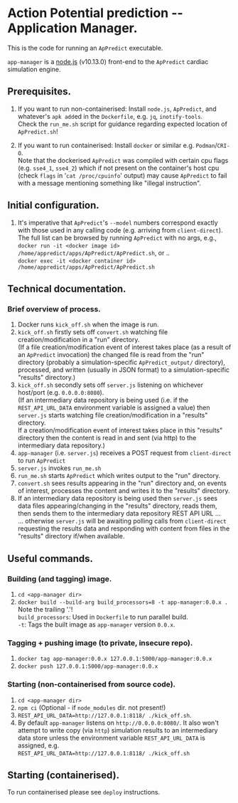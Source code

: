 # Action Potential prediction -- Application Manager.

This is the code for running an `ApPredict` executable.

`app-manager` is a [node.js](https://nodejs.org/) (v10.13.0) front-end to the `ApPredict` cardiac
simulation engine.

## Prerequisites.

 1. If you want to run non-containerised: Install `node.js`, `ApPredict`, and whatever's
    `apk add`ed in the `Dockerfile`, e.g. `jq`, `inotify-tools`.  
    Check the `run_me.sh` script for guidance regarding expected location of `ApPredict.sh`!


 1. If you want to run containerised: Install `docker` or similar e.g. `Podman`/`CRI-O`.  
    Note that the dockerised `ApPredict` was compiled with certain cpu flags (e.g. `sse4_1`,
    `sse4_2`) which if not present on the container's host cpu (check `flags` in
    '`cat /proc/cpuinfo`'  output) may cause `ApPredict` to fail with a message mentioning something
    like "illegal instruction".

## Initial configuration.

 1. It's imperative that `ApPredict`'s `--model` numbers correspond exactly with those used in any
    calling code (e.g. arriving from `client-direct`).  
    The full list can be browsed by running `ApPredict` with no args, e.g.,  
    `docker run -it <docker image id> /home/appredict/apps/ApPredict/ApPredict.sh`, or ..  
    `docker exec -it <docker container id> /home/appredict/apps/ApPredict/ApPredict.sh`

## Technical documentation.

### Brief overview of process.

 1. Docker runs `kick_off.sh` when the image is run.
 1. `kick_off.sh` firstly sets off `convert.sh` watching file
    creation/modification in a "run" directory.  
    (If a file creation/modification event of interest takes place (as a result
    of an `ApPredict` invocation) the changed file is read from the "run"
    directory (probably a simulation-specific `ApPredict_output/` directory),
    processed, and written (usually in JSON format) to a simulation-specific
    "results" directory.)
 1. `kick_off.sh` secondly sets off `server.js` listening on whichever
    host/port (e.g. `0.0.0.0:8080`).  
    (If an intermediary data repository is being used (i.e. if the `REST_API_URL_DATA`
    environment variable is assigned a value) then `server.js` starts watching
    file creation/modification in a "results" directory.  
    If a creation/modification event of interest takes place in this "results" 
    directory then the content is read in and sent (via http) to the intermediary
    data repository.)
 1. `app-manager` (i.e. `server.js`) receives a POST request from `client-direct`
    to run `ApPredict`
 1. `server.js` invokes `run_me.sh`
 1. `run_me.sh` starts `ApPredict` which writes output to the "run" directory.
 1. `convert.sh` sees results appearing in the "run" directory and, on events of
    interest, processes the content and writes it to the "results" directory.
 1. If an intermediary data repository is being used then `server.js` sees
    data files appearing/changing in the "results" directory, reads them, then
    sends them to the intermediary data repository REST API URL ...  
    ... otherwise `server.js` will be awaiting polling calls from `client-direct`
    requesting the results data and responding with content from files in the
    "results" directory if/when available.

## Useful commands.

### Building (and tagging) image.

 1. `cd <app-manager dir>`
 1. `docker build --build-arg build_processors=8 -t app-manager:0.0.x .`  
    Note the trailing '.'!  
    `build_processors`: Used in `Dockerfile` to run parallel build.  
    `-t`: Tags the built image as `app-manager` version `0.0.x`. 

### Tagging + pushing image (to private, insecure repo).

 1. `docker tag app-manager:0.0.x 127.0.0.1:5000/app-manager:0.0.x`
 1. `docker push 127.0.0.1:5000/app-manager:0.0.x`

### Starting (non-containerised from source code).

 1. `cd <app-manager dir>`
 1. `npm ci` (Optional - if `node_modules` dir. not present!)
 1. `REST_API_URL_DATA=http://127.0.0.1:8118/ ./kick_off.sh`.
 1. By default `app-manager` listens on `http://0.0.0.0:8080/`. It also won't attempt to write
    copy (via `http`) simulation results to an intermediary data store unless the environment
    variable `REST_API_URL_DATA` is assigned, e.g.  
    `REST_API_URL_DATA=http://127.0.0.1:8118/ ./kick_off.sh`

## Starting (containerised).

To run containerised please see `deploy` instructions.
